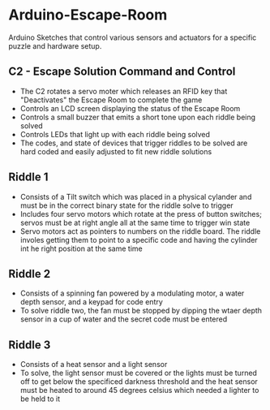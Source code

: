 # Arduino-Escape-Room
Arduino Sketches that control various sensors and actuators for a specific puzzle and hardware setup.

## C2 - Escape Solution Command and Control
- The C2 rotates a servo moter which releases an RFID key that "Deactivates" the Escape Room to complete the game
- Controls an LCD screen displaying the status of the Escape Room
- Controls a small buzzer that emits a short tone upon each riddle being solved
- Controls LEDs that light up with each riddle being solved
- The codes, and state of devices that trigger riddles to be solved are hard coded and easily adjusted to fit new riddle solutions

## Riddle 1
- Consists of a Tilt switch which was placed in a physical cylander and must be in the correct binary state for the riddle solve to trigger
- Includes four servo motors which rotate at the press of button switches; servos must be at right angle all at the same time to trigger win state
- Servo motors act as pointers to numbers on the riddle board. The riddle involes getting them to point to a specific code and having the cylinder int he right position at the same time

## Riddle 2
- Consists of a spinning fan powered by a modulating motor, a water depth sensor, and a keypad for code entry
- To solve riddle two, the fan must be stopped by dipping the wtaer depth sensor in a cup of water and the secret code must be entered

## Riddle 3
- Consists of a heat sensor and a light sensor
- To solve, the light sensor must be covered or the lights must be turned off to get below the specificed darkness threshold and the heat sensor must be heated to around 45 degrees celsius which needed a lighter to be held to it

